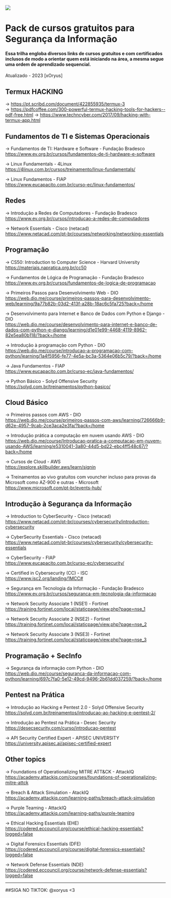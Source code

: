 ![](https://pa1.narvii.com/6744/60e6a5d7199177d4d46fd317e1d5da7750e0435b_hq.gif)


# Pack de cursos gratuitos para Segurança da Informação
#### Essa trilha engloba diversos links de cursos gratuitos e com certificados inclusos de modo a orientar quem está iniciando na área, a mesma segue uma ordem de aprendizado sequencial. 
Atualizado - 2023 [xOryus]

## Termux HACKING
-> https://pt.scribd.com/document/422855935/termux-3                                                                                                                                                                         
-> https://pdfcoffee.com/300-powerful-termux-hacking-tools-for-hackers--pdf-free.html
-> https://www.techncyber.com/2017/09/hacking-with-termux-app.html

## Fundamentos de TI e Sistemas Operacionais
-> Fundamentos de TI: Hardware e Software - Fundação Bradesco  
https://www.ev.org.br/cursos/fundamentos-de-ti-hardware-e-software

-> Linux Fundamentals - 4Linux  
https://4linux.com.br/cursos/treinamento/linux-fundamentals/

-> Linux Fundamentos - FIAP  
https://www.eucapacito.com.br/curso-ec/linux-fundamentos/

## Redes
-> Introdução a Redes de Computadores - Fundação Bradesco  
https://www.ev.org.br/cursos/introducao-a-redes-de-computadores

-> Network Essentials - Cisco (netacad)  
https://www.netacad.com/pt-br/courses/networking/networking-essentials

## Programação
-> CS50: Introduction to Computer Science - Harvard University  
https://materiais.napratica.org.br/cc50

-> Fundamentos de Lógica de Programação - Fundação Bradesco  
https://www.ev.org.br/cursos/fundamentos-de-logica-de-programacao

-> Primeiros Passos para Desenvolvimento Web - DIO  
https://web.dio.me/course/primeiros-passos-para-desenvolvimento-web/learning/9a77b82b-03d2-413f-a28b-18ac6c5fa725?back=/home

-> Desenvolvimento para Internet e Banco de Dados com Python e Django - DIO  
https://web.dio.me/course/desenvolvimento-para-internet-e-banco-de-dados-com-python-e-django/learning/d1e01e99-4468-4119-8962-82e5ea80b118/?back=/home

-> Introdução à programação com Python - DIO  
https://web.dio.me/course/introducao-a-programacao-com-python/learning/1a4f5956-fe77-4e5a-bc3a-5364e06b5c79/?back=/home

-> Java Fundamentos - FIAP  
https://www.eucapacito.com.br/curso-ec/java-fundamentos/

-> Python Básico - Solyd Offensive Security  
https://solyd.com.br/treinamentos/python-basico/
## Cloud Básico
-> Primeiros passos com AWS - DIO  
https://web.dio.me/course/primeiros-passos-com-aws/learning/726666b9-d62e-4957-9cab-2ce3aca2e3fa/?back=/home

-> Introdução prática a computação em nuvem usando AWS - DIO  
https://web.dio.me/course/Introducao-pratica-a-computacao-em-nuvem-usando-AWS/learning/e5310041-3a80-44d5-bd22-ebc4ff548c67/?back=/home

-> Cursos de Cloud - AWS  
https://explore.skillbuilder.aws/learn/signin

-> Treinamentos ao vivo gratuítos com vouncher incluso para provas da Microsoft como AZ-900 e outras - Microsoft  
https://www.microsoft.com/pt-br/events-hub/

## Introdução à Segurança da Informação
-> Introduction to CyberSecurity - Cisco (netacad)  
https://www.netacad.com/pt-br/courses/cybersecurity/introduction-cybersecurity

-> CyberSecurity Essentials - Cisco (netacad)  
https://www.netacad.com/pt-br/courses/cybersecurity/cybersecurity-essentials

-> CyberSecurity - FIAP  
https://www.eucapacito.com.br/curso-ec/cybersecurity/

-> Certified in Cybersecurity (CC) - ISC  
https://www.isc2.org/landing/1MCC#  

-> Segurança em Tecnologia da Informação - Fundação Bradesco  
https://www.ev.org.br/cursos/seguranca-em-tecnologia-da-informacao

-> Network Security Associate 1 (NSE1) - Fortinet  
https://training.fortinet.com/local/staticpage/view.php?page=nse_1  

-> Network Security Associate 2 (NSE2) - Fortinet  
https://training.fortinet.com/local/staticpage/view.php?page=nse_2  

-> Network Security Associate 3 (NSE3) - Fortinet   
https://training.fortinet.com/local/staticpage/view.php?page=nse_3

## Programação + SecInfo 
-> Segurança da informação com Python - DIO  
https://web.dio.me/course/seguranca-da-informacao-com-python/learning/697c7fa0-5e12-49cd-9496-2b61dd037259/?back=/home  

## Pentest na Prática
-> Introdução ao Hacking e Pentest 2.0 - Solyd Offensive Security  
https://solyd.com.br/treinamentos/introducao-ao-hacking-e-pentest-2/

-> Introdução ao Pentest na Prática - Desec Security  
https://desecsecurity.com/curso/introducao-pentest

-> API Security Certified Expert - APISEC UNIVERSITY  
https://university.apisec.ai/apisec-certified-expert

## Other topics
-> Foundations of Operationalizing MITRE ATT&CK - AttackIQ  
https://academy.attackiq.com/courses/foundations-of-operationalizing-mitre-attck

-> Breach & Attack Simulation - AtackIQ  
https://academy.attackiq.com/learning-paths/breach-attack-simulation

-> Purple Teaming - AttackIQ  
https://academy.attackiq.com/learning-paths/purple-teaming  

-> Ethical Hacking Essentials (EHE)  
https://codered.eccouncil.org/course/ethical-hacking-essentials?logged=false  

-> Digital Forensics Essentials (DFE)  
https://codered.eccouncil.org/course/digital-forensics-essentials?logged=false  

-> Network Defense Essentials (NDE)  
https://codered.eccouncil.org/course/network-defense-essentials?logged=false  

---
##SIGA NO TIKTOK: @xoryus <3
